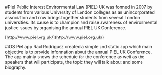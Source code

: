 #Piel
Public Interest Environmental Law (PIEL) UK was formed in 2007 by students from various University of London colleges as an unincorporated association and now brings together students from several London universities. Its cause is to champion and raise awareness of environmental justice issues by organising the annual PIEL UK Conference.

[http://www.piel.org.uk/](http://www.piel.org.uk/)

#iOS Piel app
Raul Rodriguez created a simple and static app which main objective is to provide information about the annual PIEL UK Conference.
The app mainly shows the schedule for the conference as well as the speakers that will participate, the topic they will talk about and some biography.
